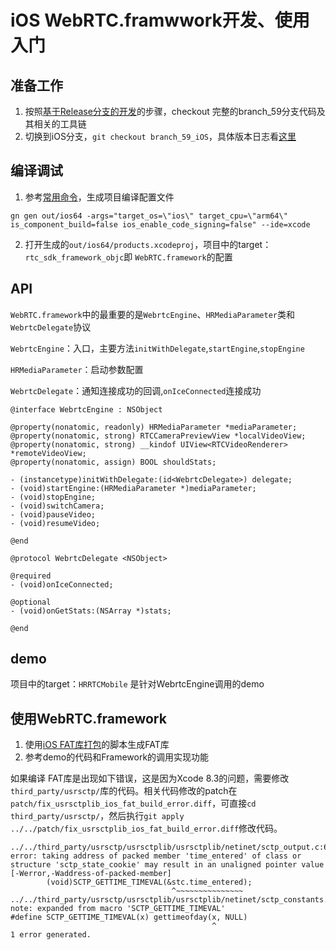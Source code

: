 # iOS WebRTC.framwwork开发、使用入门

## 准备工作

1. 按照[基于Release分支的开发](../develop_with_release.md)的步骤，checkout 完整的branch_59分支代码及其相关的工具链
2. 切换到iOS分支，`git checkout branch_59_iOS`，具体版本日志看[这里](http://192.168.51.107/log/webrtc%2F.git/branch_59_iOS)

## 编译调试

1. 参考[常用命令](../cmd.md)，生成项目编译配置文件
```
gn gen out/ios64 -args="target_os=\"ios\" target_cpu=\"arm64\" is_component_build=false ios_enable_code_signing=false" --ide=xcode
```
2. 打开生成的`out/ios64/products.xcodeproj`，项目中的target：`rtc_sdk_framework_objc`即
`WebRTC.framework`的配置

## API

`WebRTC.framework`中的最重要的是`WebrtcEngine`、`HRMediaParameter`类和`WebrtcDelegate`协议

`WebrtcEngine`：入口，主要方法`initWithDelegate`,`startEngine`,`stopEngine`

`HRMediaParameter`：启动参数配置

`WebrtcDelegate`：通知连接成功的回调,`onIceConnected`连接成功

``` objc
@interface WebrtcEngine : NSObject

@property(nonatomic, readonly) HRMediaParameter *mediaParameter;
@property(nonatomic, strong) RTCCameraPreviewView *localVideoView;
@property(nonatomic, strong) __kindof UIView<RTCVideoRenderer> *remoteVideoView;
@property(nonatomic, assign) BOOL shouldStats;

- (instancetype)initWithDelegate:(id<WebrtcDelegate>) delegate;
- (void)startEngine:(HRMediaParameter *)mediaParameter;
- (void)stopEngine;
- (void)switchCamera;
- (void)pauseVideo;
- (void)resumeVideo;

@end
```

``` objc
@protocol WebrtcDelegate <NSObject>

@required
- (void)onIceConnected;

@optional
- (void)onGetStats:(NSArray *)stats;

@end
```

## demo

项目中的target：`HRRTCMobile` 是针对WebrtcEngine调用的demo

## 使用WebRTC.framework

1. 使用[iOS FAT库打包](../cmd.md)的脚本生成FAT库
2. 参考demo的代码和Framework的调用实现功能

如果编译 FAT库是出现如下错误，这是因为Xcode 8.3的问题，需要修改`third_party/usrsctp/`库的代码。相关代码修改的patch在`patch/fix_usrsctplib_ios_fat_build_error.diff`，可直接`cd third_party/usrsctp/`，然后执行`git apply ../../patch/fix_usrsctplib_ios_fat_build_error.diff`修改代码。

``` shell
../../third_party/usrsctp/usrsctplib/usrsctplib/netinet/sctp_output.c:6020:30: error: taking address of packed member 'time_entered' of class or structure 'sctp_state_cookie' may result in an unaligned pointer value [-Werror,-Waddress-of-packed-member]
        (void)SCTP_GETTIME_TIMEVAL(&stc.time_entered);
                                    ^~~~~~~~~~~~~~~~
../../third_party/usrsctp/usrsctplib/usrsctplib/netinet/sctp_constants.h:1028:46: note: expanded from macro 'SCTP_GETTIME_TIMEVAL'
#define SCTP_GETTIME_TIMEVAL(x) gettimeofday(x, NULL)
                                             ^
1 error generated.
```